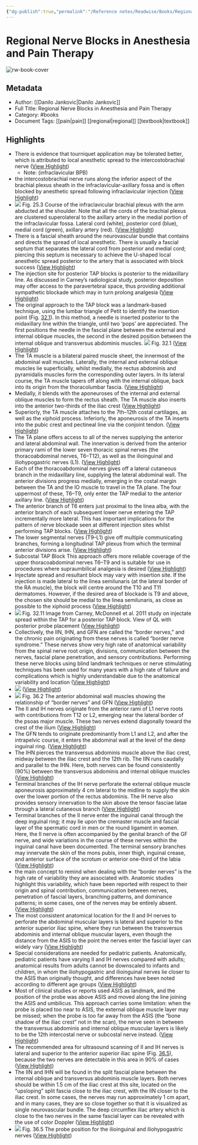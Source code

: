 ```yaml
---
{"dg-publish":true,"permalink":"/Reference notes/Readwise/Books/Regional Nerve Blocks in Anesthesia and Pain Therapy/"}
---
```


# Regional Nerve Blocks in Anesthesia and Pain Therapy

![rw-book-cover](https://readwise-assets.s3.amazonaws.com/media/reader/parsed_document_assets/64738924/Aimages_978-3-030-88727-8_CoverFigure-978-3-030-8_zc6kGtl.jpg)

## Metadata
- Author: [[Danilo Jankovic\|Danilo Jankovic]]
- Full Title: Regional Nerve Blocks in Anesthesia and Pain Therapy
- Category: #books
- Document Tags: [[pain\|pain]] [[regional\|regional]] [[textbook\|textbook]]

## Highlights
- There is evidence that tourniquet application may be tolerated better, which is attributed to local anesthetic spread to the intercostobrachial nerve ([View Highlight](https://read.readwise.io/read/01h3hp16p1p82kcpf94ns28m40))
    - Note: (infraclavicular BPB)
- the intercostobrachial nerve runs along the inferior aspect of the brachial plexus sheath in the infraclavicular-axillary fossa and is often blocked by anesthetic spread following infraclavicular injection ([View Highlight](https://read.readwise.io/read/01h3hp38t8pcvejcz244x8qvkm))
- ![](https://readwise-assets.s3.amazonaws.com/media/reader/parsed_document_assets/64738924/Aimages_322756_5_En_25_Chapter_322756_5_En_25_Fig_Qsr6QVI.png)
  Fig. 25.3
  Course of the infraclavicular brachial plexus with the arm abducted at the shoulder. Note that all the cords of the brachial plexus are clustered superolateral to the axillary artery in the medial portion of the infraclavicular fossa. Lateral cord (white), posterior cord (blue), medial cord (green), axillary artery (red). ([View Highlight](https://read.readwise.io/read/01h3hp88hvr83ch0q9zp04pczh))
- There is a fascial sheath around the neurovascular bundle that contains and directs the spread of local anesthetic. There is usually a fascial septum that separates the lateral cord from posterior and medial cord; piercing this septum is necessary to achieve the U-shaped local anesthetic spread posterior to the artery that is associated with block success ([View Highlight](https://read.readwise.io/read/01h3hnynjh4wfva9363fkns3z9))
- The injection site for posterior TAP blocks is posterior to the midaxillary line. As discussed in Carney’s radiological study, posterior deposition may offer access to the paravertebral space, thus providing additional sympathetic blockade which may in turn prolong analgesia ([View Highlight](https://read.readwise.io/read/01h6vnc51a9c1eq8hvvcpdamc6))
- The original approach to the TAP block was a landmark-based technique, using the lumbar triangle of Petit to identify the insertion point (Fig. [32.1](#Fig1)). In this method, a needle is inserted posterior to the midaxillary line within the triangle, until two ‘pops’ are appreciated. The first positions the needle in the fascial plane between the external and internal oblique muscles, the second in the desired position between the internal oblique and transversus abdominis muscles.
  ![](https://readwise-assets.s3.amazonaws.com/media/reader/parsed_document_assets/64738924/Aimages_322756_5_En_32_Chapter_322756_5_En_32_Fig_tMdSq8e.png)
  Fig. 32.1 ([View Highlight](https://read.readwise.io/read/01h50v5010b4k163p5927kt6ws))
- The TA muscle is a bilateral paired muscle sheet, the innermost of the abdominal wall muscles. Laterally, the internal and external oblique muscles lie superficially, whilst medially, the rectus abdominis and pyramidalis muscles form the corresponding outer layers. In its lateral course, the TA muscle tapers off along with the internal oblique, back into its origin from the thoracolumbar fascia. ([View Highlight](https://read.readwise.io/read/01h50v8an0khyfgh559x80zgkp))
- Medially, it blends with the aponeuroses of the internal and external oblique muscles to form the rectus sheath. The TA muscle also inserts into the anterior two-thirds of the iliac crest ([View Highlight](https://read.readwise.io/read/01h50v8s5gyns278d7xyynvcff))
- Superiorly, the TA muscle attaches to the 7th–12th costal cartilages, as well as the xiphoid process. Inferiorly, the aponeurosis of the TA inserts into the pubic crest and pectineal line via the conjoint tendon. ([View Highlight](https://read.readwise.io/read/01h50v9yxha60zjtpxaqspjgae))
- The TA plane offers access to all of the nerves supplying the anterior and lateral abdominal wall. The innervation is derived from the anterior primary rami of the lower seven thoracic spinal nerves (the thoracoabdominal nerves, T6–T12), as well as the ilioinguinal and iliohypogastric nerves (L1). ([View Highlight](https://read.readwise.io/read/01h50vchxq5kgahh9tke6413pj))
- Each of the thoracoabdominal nerves gives off a lateral cutaneous branch in the midaxillary line, supplying the lateral abdominal wall. The anterior divisions progress medially, emerging in the costal margin between the TA and the IO muscle to travel in the TA plane. The four uppermost of these, T6–T9, only enter the TAP medial to the anterior axillary line. ([View Highlight](https://read.readwise.io/read/01h50vemgg12g3k2rhgdz7hbbf))
- The anterior branch of T6 enters just proximal to the linea alba, with the anterior branch of each subsequent lower nerve entering the TAP incrementally more lateral. This has important implications for the pattern of nerve blockade seen at different injection sites whilst performing TAP blocks. ([View Highlight](https://read.readwise.io/read/01h50vfmk7tvh9f2mzpkpg4mtw))
- The lower segmental nerves (T9–L1) give off multiple communicating branches, forming a longitudinal TAP plexus from which the terminal anterior divisions arise. ([View Highlight](https://read.readwise.io/read/01h50vg3gjkfcf97qgr4hw1dnt))
- Subcostal TAP Block
  This approach offers more reliable coverage of the upper thoracoabdominal nerves T6–T9 and is suitable for use in procedures where supraumbilical analgesia is desired ([View Highlight](https://read.readwise.io/read/01h6vnj99r6wcwdsfheqs2myxf))
- Injectate spread and resultant block may vary with insertion site. If the injection is made lateral to the linea semilunaris (at the lateral border of the RA muscle), the block will centre around the T10 and T11 dermatomes. However, if the desired area of blockade is T9 and above, the chosen site should be medial to the linea semilunaris, as close as possible to the xiphoid process ([View Highlight](https://read.readwise.io/read/01h6vnkxnz5bkcf51q658nkhnq))
- ![](https://readwise-assets.s3.amazonaws.com/media/reader/parsed_document_assets/64738924/Aimages_322756_5_En_32_Chapter_322756_5_En_32_Fig_fkzw3lm.png)
  Fig. 32.11
  Image from Carney, McDonnell et al. 2011 study on injectate spread within the TAP for a posterior TAP block. View of QL with posterior probe placement ([View Highlight](https://read.readwise.io/read/01h6vnrw8sk6r8fw2754yf60z2))
- Collectively, the IIN, IHN, and GFN are called the “border nerves,” and the chronic pain originating from these nerves is called “border nerve syndrome.” These nerves show very high rate of anatomical variability from the spinal nerve root origin, divisions, communication between the nerves, fascial plane penetration, and sensory contributions. Performing these nerve blocks using blind landmark techniques or nerve stimulating techniques has been used for many years with a high rate of failure and complications which is highly understandable due to the anatomical variability and location ([View Highlight](https://read.readwise.io/read/01h6pcabfhxycr3k7c8xceewbn))
- ![](https://readwise-assets.s3.amazonaws.com/media/reader/parsed_document_assets/64738924/Aimages_322756_5_En_36_Chapter_322756_5_En_36_Fig_GPEjljC.jpg) ([View Highlight](https://read.readwise.io/read/01h6pcat22kycq7q2rf1xcxnah))
- ![](https://readwise-assets.s3.amazonaws.com/media/reader/parsed_document_assets/64738924/Aimages_322756_5_En_36_Chapter_322756_5_En_36_Fig_cNKPti1.jpg)
  Fig. 36.2
  The anterior abdominal wall muscles showing the relationship of “border nerves” and GFN ([View Highlight](https://read.readwise.io/read/01h6pcd4gh4686hqn12jha753w))
- The II and IH nerves originate from the anterior rami of L1 nerve roots with contributions from T12 or L2, emerging near the lateral border of the psoas major muscle. These two nerves extend diagonally toward the crest of the ilium ([View Highlight](https://read.readwise.io/read/01h6pcmhqt71422c2d0k7fabvn))
- The GFN tends to originate predominantly from L1 and L2, and after the intrapelvic course, it enters the abdominal wall at the level of the deep inguinal ring. ([View Highlight](https://read.readwise.io/read/01h6pckny1gs1gpq9ecbwemsnc))
- The IHN pierces the transversus abdominis muscle above the iliac crest, midway between the iliac crest and the 12th rib. The IIN runs caudally and parallel to the IHN. Here, both nerves can be found consistently (90%) between the transversus abdominis and internal oblique muscles ([View Highlight](https://read.readwise.io/read/01h6pcqcxdjbwp29mwdyr1nmdv))
- Terminal branches of the IH nerve perforate the external oblique muscle aponeurosis approximately 4 cm lateral to the midline to supply the skin over the lower portion of the rectus abdominis. The IH nerve also provides sensory innervation to the skin above the tensor fasciae latae through a lateral cutaneous branch ([View Highlight](https://read.readwise.io/read/01h6pcte0xj72jqc9bsayz82yy))
- Terminal branches of the II nerve enter the inguinal canal through the deep inguinal ring; it may lie upon the cremaster muscle and fascial layer of the spermatic cord in men or the round ligament in women. Here, the II nerve is often accompanied by the genital branch of the GF nerve, and wide variations in the course of these nerves within the inguinal canal have been documented. The terminal sensory branches may innervate the skin of the mons pubis, inner thigh, inguinal crease, and anterior surface of the scrotum or anterior one-third of the labia ([View Highlight](https://read.readwise.io/read/01h6pcz4049v1g0zyzq9pqjtyt))
- the main concept to remind when dealing with the “border nerves” is the high rate of variability they are associated with. Anatomic studies highlight this variability, which have been reported with respect to their origin and spinal contribution, communication between nerves, penetration of fascial layers, branching patterns, and dominance patterns; in some cases, one of the nerves may be entirely absent. ([View Highlight](https://read.readwise.io/read/01h6pd11ycvn8rmx6dsfvft12k))
- The most consistent anatomical location for the II and IH nerves to perforate the abdominal muscular layers is lateral and superior to the anterior superior iliac spine, where they run between the transversus abdominis and internal oblique muscular layers, even though the distance from the ASIS to the point the nerves enter the fascial layer can widely vary ([View Highlight](https://read.readwise.io/read/01h6pd39d2d12vzpax84yge3jf))
- Special considerations are needed for pediatric patients. Anatomically, pediatric patients have varying II and IH nerves compared with adults; anatomical results from adults cannot be downscaled to infants and children, in whom the iliohypogastric and ilioinguinal nerves lie closer to the ASIS than originally thought, and differences have been noted according to different age groups ([View Highlight](https://read.readwise.io/read/01h6pd4047qvrk5f9h6cm1qtdx))
- Most of clinical studies or reports used ASIS as landmark, and the position of the probe was above ASIS and moved along the line joining the ASIS and umbilicus. This approach carries some limitation: when the probe is placed too near to ASIS, the external oblique muscle layer may be missed; when the probe is too far away from the ASIS (the “bone shadow of the iliac crest” not in the scan), the nerve seen in between the transversus abdominis and internal oblique muscular layers is likely to be the 12th intercostal nerve or subcostal nerve instead. ([View Highlight](https://read.readwise.io/read/01h6pdaanmyx4dqjksyp7rzwav))
- The recommended area for ultrasound scanning of II and IH nerves is lateral and superior to the anterior superior iliac spine (Fig. [36.5](#Fig5)), because the two nerves are detectable in this area in 90% of cases ([View Highlight](https://read.readwise.io/read/01h6pdmf9ph34kr07pm6nkvfnp))
- The IIN and IHN will be found in the split fascial plane between the internal oblique and transversus abdominis muscle layers. Both nerves should be within 1.5 cm of the iliac crest at this site, located on the “upsloping” split fascia close to the iliac crest, with the IIN closer to the iliac crest. In some cases, the nerves may run approximately 1 cm apart, and in many cases, they are so close together so that it is visualized as single neurovascular bundle. The deep circumflex iliac artery which is close to the two nerves in the same fascial layer can be revealed with the use of color Doppler ([View Highlight](https://read.readwise.io/read/01h6pdpe7whsp0d2cpb0aykkzs))
- ![](https://readwise-assets.s3.amazonaws.com/media/reader/parsed_document_assets/64738924/Aimages_322756_5_En_36_Chapter_322756_5_En_36_Fig_dpJ18nY.png)
  Fig. 36.5
  The probe position for the ilioinguinal and iliohypogastric nerves ([View Highlight](https://read.readwise.io/read/01h6pdjfarczybdma82zkfn1qr))
